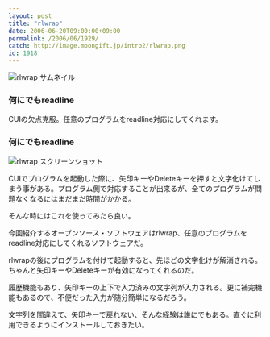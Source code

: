 ```yaml
---
layout: post
title: "rlwrap"
date: 2006-06-20T09:00:00+09:00
permalink: /2006/06/1929/
catch: http://image.moongift.jp/intro2/rlwrap.png
id: 1918
---
```

 ![rlwrap サムネイル](http://image.moongift.jp/intro2/rlwrap.t.png "rlwrap サムネイル")
  

### 何にでもreadline
  
CUIの欠点克服。任意のプログラムをreadline対応にしてくれます。  
<!--more-->  

### 何にでもreadline
  

![rlwrap スクリーンショット](http://image.moongift.jp/intro2/rlwrap.png "rlwrap スクリーンショット")

  

CUIでプログラムを起動した際に、矢印キーやDeleteキーを押すと文字化けてしまう事がある。プログラム側で対応することが出来るが、全てのプログラムが問題なくなるにはまだまだ時間がかかる。

  

そんな時にはこれを使ってみたら良い。

  

今回紹介するオープンソース・ソフトウェアはrlwrap、任意のプログラムをreadline対応にしてくれるソフトウェアだ。

  

rlwrapの後にプログラムを付けて起動すると、先ほどの文字化けが解消される。ちゃんと矢印キーやDeleteキーが有効になってくれるのだ。

  

履歴機能もあり、矢印キーの上下で入力済みの文字列が入力される。更に補完機能もあるので、不便だった入力が随分簡単になるだろう。

  

文字列を間違えて、矢印キーで戻れない、そんな経験は誰にでもある。直ぐに利用できるようにインストールしておきたい。

